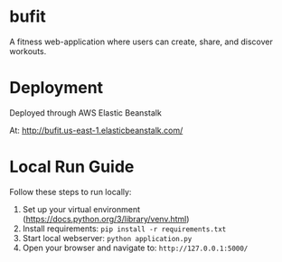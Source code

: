 # bufit

A fitness web-application where users can create, share, and discover workouts.

# Deployment
Deployed through AWS Elastic Beanstalk

At: http://bufit.us-east-1.elasticbeanstalk.com/

# Local Run Guide
Follow these steps to run locally:
1. Set up your virtual environment (https://docs.python.org/3/library/venv.html)
2. Install requirements: `pip install -r requirements.txt`
3. Start local webserver: `python application.py`
4. Open your browser and navigate to: `http://127.0.0.1:5000/`
